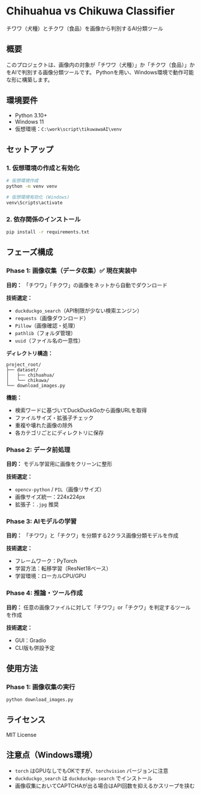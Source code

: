 # Chihuahua vs Chikuwa Classifier

チワワ（犬種）とチクワ（食品）を画像から判別するAI分類ツール

## 概要

このプロジェクトは、画像内の対象が「チワワ（犬種）」か「チクワ（食品）」かをAIで判別する画像分類ツールです。
Pythonを用い、Windows環境で動作可能な形に構築します。

## 環境要件

- Python 3.10+
- Windows 11
- 仮想環境：`C:\work\script\tikuwawaAI\venv`

## セットアップ

### 1. 仮想環境の作成と有効化

```bash
# 仮想環境作成
python -m venv venv

# 仮想環境有効化 (Windows)
venv\Scripts\activate
```

### 2. 依存関係のインストール

```bash
pip install -r requirements.txt
```

## フェーズ構成

### Phase 1: 画像収集（データ収集）✅ **現在実装中**

**目的：** 「チワワ」「チクワ」の画像をネットから自動でダウンロード

**技術選定：**
- `duckduckgo_search`（API制限が少ない検索エンジン）
- `requests`（画像ダウンロード）
- `Pillow`（画像確認・処理）
- `pathlib`（フォルダ管理）
- `uuid`（ファイル名の一意性）

**ディレクトリ構造：**
```
project_root/
├── dataset/
│   ├── chihuahua/
│   └── chikuwa/
└── download_images.py
```

**機能：**
- 検索ワードに基づいてDuckDuckGoから画像URLを取得
- ファイルサイズ・拡張子チェック
- 重複や壊れた画像の除外
- 各カテゴリごとにディレクトリに保存

### Phase 2: データ前処理

**目的：** モデル学習用に画像をクリーンに整形

**技術選定：**
- `opencv-python` / `PIL`（画像リサイズ）
- 画像サイズ統一：224x224px
- 拡張子：`.jpg` 推奨

### Phase 3: AIモデルの学習

**目的：** 「チワワ」と「チクワ」を分類する2クラス画像分類モデルを作成

**技術選定：**
- フレームワーク：PyTorch
- 学習方法：転移学習（ResNet18ベース）
- 学習環境：ローカルCPU/GPU

### Phase 4: 推論・ツール作成

**目的：** 任意の画像ファイルに対して「チワワ」or「チクワ」を判定するツールを作成

**技術選定：**
- GUI：Gradio
- CLI版も併設予定

## 使用方法

### Phase 1: 画像収集の実行

```bash
python download_images.py
```

## ライセンス

MIT License

## 注意点（Windows環境）

- `torch` はGPUなしでもOKですが、`torchvision` バージョンに注意
- `duckduckgo_search` は `duckduckgo-search` でインストール
- 画像収集においてCAPTCHAが出る場合はAPI回数を抑えるかスリープを挟む